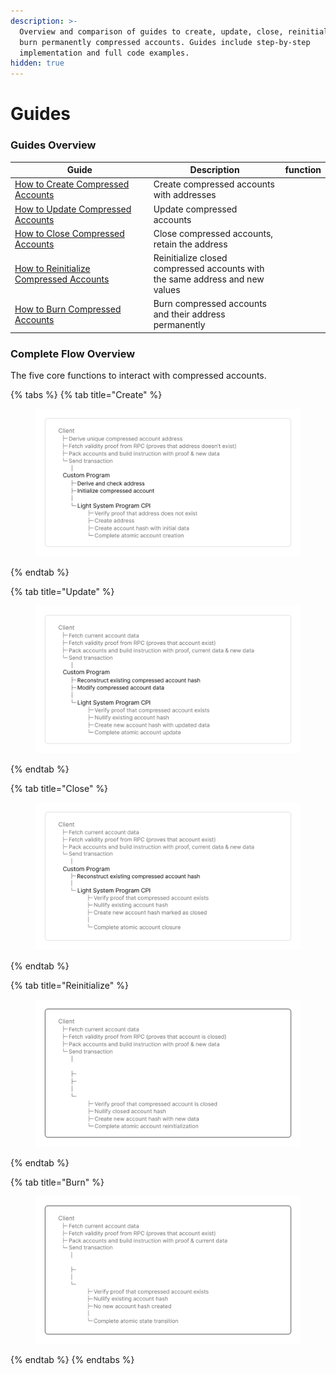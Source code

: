 ```yaml
---
description: >-
  Overview and comparison of guides to create, update, close, reinitialize, and
  burn permanently compressed accounts. Guides include step-by-step
  implementation and full code examples.
hidden: true
---
```


# Guides

### Guides Overview <a href="#subsection-jvtgde75u" id="subsection-jvtgde75u"></a>

<table><thead><tr><th width="332.7890625">Guide</th><th width="312.19140625">Description</th><th>function</th></tr></thead><tbody><tr><td><a href="how-to-create-compressed-accounts.md">How to Create Compressed Accounts</a></td><td>Create compressed accounts with addresses</td><td></td></tr><tr><td><a href="how-to-update-compressed-accounts.md">How to Update Compressed Accounts</a></td><td>Update compressed accounts</td><td></td></tr><tr><td><a href="how-to-close-compressed-accounts.md">How to Close Compressed Accounts</a></td><td>Close compressed accounts, retain the address</td><td></td></tr><tr><td><a href="how-to-reinitialize-compressed-accounts.md">How to Reinitialize Compressed Accounts</a></td><td>Reinitialize closed compressed accounts with the same address and new values</td><td></td></tr><tr><td><a href="how-to-burn-compressed-accounts.md">How to Burn Compressed Accounts</a></td><td>Burn compressed accounts and their address permanently</td><td></td></tr></tbody></table>

### Complete Flow Overview

The five core functions to interact with compressed accounts.

{% tabs %}
{% tab title="Create" %}
<figure><picture><source srcset="../../.gitbook/assets/Untitled.png" media="(prefers-color-scheme: dark)"><img src="../../.gitbook/assets/image (22).png" alt=""></picture><figcaption></figcaption></figure>
{% endtab %}

{% tab title="Update" %}
<figure><picture><source srcset="../../.gitbook/assets/Untitled (1).png" media="(prefers-color-scheme: dark)"><img src="../../.gitbook/assets/image (20).png" alt=""></picture><figcaption></figcaption></figure>
{% endtab %}

{% tab title="Close" %}
<figure><picture><source srcset="../../.gitbook/assets/Untitled (4).png" media="(prefers-color-scheme: dark)"><img src="../../.gitbook/assets/image (23).png" alt=""></picture><figcaption></figcaption></figure>
{% endtab %}

{% tab title="Reinitialize" %}
<figure><img src="../../.gitbook/assets/Untitled (5).png" alt=""><figcaption></figcaption></figure>
{% endtab %}

{% tab title="Burn" %}
<figure><img src="../../.gitbook/assets/Untitled (6).png" alt=""><figcaption></figcaption></figure>
{% endtab %}
{% endtabs %}
